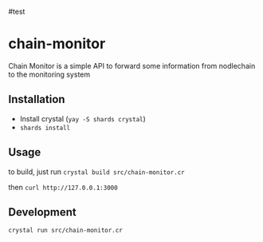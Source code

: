 #test
# chain-monitor

Chain Monitor is a simple API to forward some information from nodlechain to the monitoring system

## Installation

- Install crystal (```yay -S shards crystal```)
- ```shards install```

## Usage

to build, just run ```crystal build src/chain-monitor.cr```

then ```curl http://127.0.0.1:3000```

## Development

```
crystal run src/chain-monitor.cr
```
